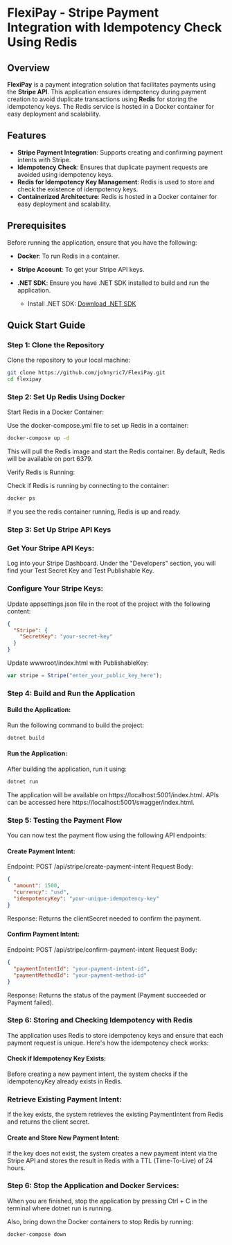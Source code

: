 # FlexiPay - Stripe Payment Integration with Idempotency Check Using Redis

## Overview

**FlexiPay** is a payment integration solution that facilitates payments using the **Stripe API**. This application ensures idempotency during payment creation to avoid duplicate transactions using **Redis** for storing the idempotency keys. The Redis service is hosted in a Docker container for easy deployment and scalability.

## Features

- **Stripe Payment Integration**: Supports creating and confirming payment intents with Stripe.
- **Idempotency Check**: Ensures that duplicate payment requests are avoided using idempotency keys.
- **Redis for Idempotency Key Management**: Redis is used to store and check the existence of idempotency keys.
- **Containerized Architecture**: Redis is hosted in a Docker container for easy deployment and scalability.

## Prerequisites

Before running the application, ensure that you have the following:

- **Docker**: To run Redis in a container.
- **Stripe Account**: To get your Stripe API keys.
- **.NET SDK**: Ensure you have .NET SDK installed to build and run the application.

  - Install .NET SDK: [Download .NET SDK](https://dotnet.microsoft.com/download)

## Quick Start Guide

### Step 1: Clone the Repository

Clone the repository to your local machine:

```bash
git clone https://github.com/johnyric7/FlexiPay.git
cd flexipay
```

### Step 2: Set Up Redis Using Docker

Start Redis in a Docker Container:

Use the docker-compose.yml file to set up Redis in a container:

```bash
docker-compose up -d
```

This will pull the Redis image and start the Redis container. By default, Redis will be available on port 6379.

Verify Redis is Running:

Check if Redis is running by connecting to the container:

```bash
docker ps
```

If you see the redis container running, Redis is up and ready.

### Step 3: Set Up Stripe API Keys

### Get Your Stripe API Keys:

Log into your Stripe Dashboard.
Under the "Developers" section, you will find your Test Secret Key and Test Publishable Key.

### Configure Your Stripe Keys:

Update appsettings.json file in the root of the project with the following content:

```json
{
  "Stripe": {
    "SecretKey": "your-secret-key"
  }
}
```

Update wwwroot/index.html with PublishableKey:

```js
var stripe = Stripe("enter_your_public_key_here");
```

### Step 4: Build and Run the Application

#### Build the Application:

Run the following command to build the project:

```bash
dotnet build
```

#### Run the Application:

After building the application, run it using:

```bash
dotnet run
```

The application will be available on https://localhost:5001/index.html. APIs can be accessed here https://localhost:5001/swagger/index.html.

### Step 5: Testing the Payment Flow

You can now test the payment flow using the following API endpoints:

#### Create Payment Intent:

Endpoint: POST /api/stripe/create-payment-intent
Request Body:

```json
{
  "amount": 1500,
  "currency": "usd",
  "idempotencyKey": "your-unique-idempotency-key"
}
```

Response: Returns the clientSecret needed to confirm the payment.

#### Confirm Payment Intent:

Endpoint: POST /api/stripe/confirm-payment-intent
Request Body:

```json
{
  "paymentIntentId": "your-payment-intent-id",
  "paymentMethodId": "your-payment-method-id"
}
```

Response: Returns the status of the payment (Payment succeeded or Payment failed).

### Step 6: Storing and Checking Idempotency with Redis

The application uses Redis to store idempotency keys and ensure that each payment request is unique. Here's how the idempotency check works:

#### Check if Idempotency Key Exists:

Before creating a new payment intent, the system checks if the idempotencyKey already exists in Redis.

### Retrieve Existing Payment Intent:

If the key exists, the system retrieves the existing PaymentIntent from Redis and returns the client secret.

#### Create and Store New Payment Intent:

If the key does not exist, the system creates a new payment intent via the Stripe API and stores the result in Redis with a TTL (Time-To-Live) of 24 hours.

### Step 6: Stop the Application and Docker Services:

When you are finished, stop the application by pressing Ctrl + C in the terminal where dotnet run is running.

Also, bring down the Docker containers to stop Redis by running:

```bash
docker-compose down
```
